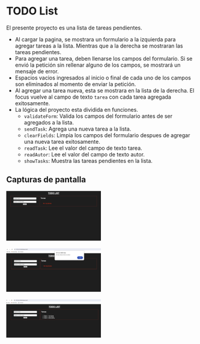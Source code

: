 # TODO List

El presente proyecto es una lista de tareas pendientes.

- Al cargar la pagina, se mostrara un formulario a la izquierda para agregar tareas a la lista. Mientras que a la derecha se mostraran las tareas pendientes. 
- Para agregar una tarea, deben llenarse los campos del formulario. Si se envió la petición sin rellenar alguno de los campos, se mostrará un mensaje de error.
- Espacios vacios ingresados al inicio o final de cada uno de los campos son eliminados al momento de enviar la petición.
- Al agregar una tarea nueva, esta se mostrara en la lista de la derecha. El focus vuelve al campo de texto `tarea` con cada tarea agregada exitosamente.
- La lógica del proyecto esta dividida en funciones.
    - `validateForm`: Valida los campos del formulario antes de ser agregados a la lista.
    - `sendTask`: Agrega una nueva tarea a la lista.
    - `clearFields`: Limpia los campos del formulario despues de agregar una nueva tarea exitosamente.
    - `readTask`: Lee el valor del campo de texto tarea.
    - `readAutor`: Lee el valor del campo de texto autor.
    - `showTasks`: Muestra las tareas pendientes en la lista.

## Capturas de pantalla
<img src="./img/startup.png" alt="Al iniciar la aplicacion" width="50%">
<br><br>
<img src="./img/validacion.png" alt="Validacion de campos" width="50%">
<br><br>
<img src="./img/agregando-tareas.png" alt="Agregando tareas a la lista" width="50%">





